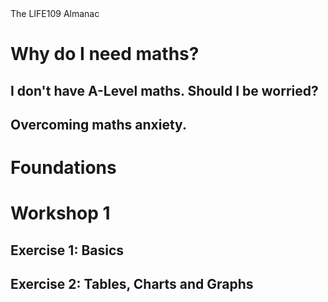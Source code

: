 <head>
    <title>LIFE109 Almanac</title>
</head>

<!-- toc -->


<div class="document-title">The LIFE109 Almanac</div>

# Why do I need maths?

## I don't have A-Level maths. Should I be worried?

## Overcoming maths anxiety.

# Foundations

# Workshop 1

##  Exercise 1: Basics

## Exercise 2: Tables, Charts and Graphs
